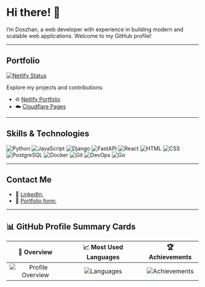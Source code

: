 # Hi there! 👋

I’m Doszhan, a web developer with experience in building modern and scalable web applications. Welcome to my GitHub profile!

---

## Portfolio
[![Netlify Status](https://api.netlify.com/api/v1/badges/7c30f234-d988-4714-9134-927bc93274ef/deploy-status)](https://app.netlify.com/sites/doszhan-m/deploys)

Explore my projects and contributions:

- 🌐 [Netlify Portfolio](https://doszhan-m.netlify.app)
- ☁️ [Cloudflare Pages](https://doszhan-m.pages.dev)

---

## Skills & Technologies

![Python](https://img.shields.io/badge/-Python-3776AB?logo=python&logoColor=white&style=flat)
![JavaScript](https://img.shields.io/badge/-JavaScript-F7DF1E?logo=javascript&logoColor=black&style=flat)
![Django](https://img.shields.io/badge/-Django-092E20?logo=django&logoColor=white&style=flat)
![FastAPI](https://img.shields.io/badge/-FastAPI-009688?logo=fastapi&logoColor=white&style=flat)
![React](https://img.shields.io/badge/-React-61DAFB?logo=react&logoColor=black&style=flat)
![HTML](https://img.shields.io/badge/-HTML5-E34F26?logo=html5&logoColor=white&style=flat)
![CSS](https://img.shields.io/badge/-CSS3-1572B6?logo=css3&logoColor=white&style=flat)
![PostgreSQL](https://img.shields.io/badge/-PostgreSQL-336791?logo=postgresql&logoColor=white&style=flat)
![Docker](https://img.shields.io/badge/-Docker-2496ED?logo=docker&logoColor=white&style=flat)
![Git](https://img.shields.io/badge/-Git-F05032?logo=git&logoColor=white&style=flat)
![DevOps](https://img.shields.io/badge/-DevOps-EE4C2C?logo=devops&logoColor=white&style=flat)
![Go](https://img.shields.io/badge/-Go-00ADD8?logo=go&logoColor=white&style=flat)

---


## Contact Me

- 💼 [LinkedIn:](https://www.linkedin.com/in/doszhan-m/)
- 🌟 [Portfolio form:](https://doszhan-m.netlify.app/#contact)

---

<!-- ## Activity Stats

![Doszhan's GitHub Stats](https://github-readme-stats.vercel.app/api?username=doszhan-m&show_icons=true&theme=radical) -->

## 📊 GitHub Profile Summary Cards

|                                                           📜 Overview                                                            |                                                     📈 Most Used Languages                                                     |                                                         🏆 Achievements                                                         |
| :-----------------------------------------------------------------------------------------------------------------------------: | :---------------------------------------------------------------------------------------------------------------------------: | :----------------------------------------------------------------------------------------------------------------------------: |
| ![Profile Overview](https://github-profile-summary-cards.vercel.app/api/cards/profile-details?username=Doszhan-M&theme=radical) | ![Languages](https://github-profile-summary-cards.vercel.app/api/cards/most-commit-language?username=Doszhan-M&theme=radical) | ![Achievements](https://github-profile-summary-cards.vercel.app/api/cards/repos-per-language?username=Doszhan-M&theme=radical) |
